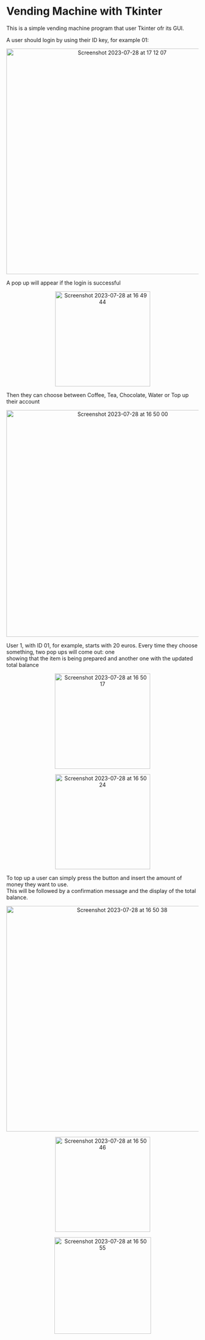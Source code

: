 # Vending Machine with Tkinter

This is a simple vending machine program that user Tkinter ofr its GUI.

A user should login by using their ID key, for example 01:

<p align="center">
  <img width="591" alt="Screenshot 2023-07-28 at 17 12 07" src="https://github.com/Alex188dot/CorsoPython/assets/117444853/bc9705a9-9647-4417-b38f-552e6a98a0d4">
</p>

A pop up will appear if the login is successful

<p align="center">
  <img width="249" alt="Screenshot 2023-07-28 at 16 49 44" src="https://github.com/Alex188dot/CorsoPython/assets/117444853/d1f39ab3-d4e6-4ceb-9bd7-2baf23578853">
</p>

Then they can choose between Coffee, Tea, Chocolate, Water or Top up their account
<p align="center">
  <img width="594" alt="Screenshot 2023-07-28 at 16 50 00" src="https://github.com/Alex188dot/CorsoPython/assets/117444853/95b61f98-ab40-4ebb-aa30-559387f33b0a">
</p>

User 1, with ID 01, for example, starts with 20 euros. 
Every time they choose something, two pop ups will come out: one   
showing that the item is being prepared and another one with the updated total balance

<p align="center">
  <img width="250" alt="Screenshot 2023-07-28 at 16 50 17" src="https://github.com/Alex188dot/CorsoPython/assets/117444853/9ea5053d-7a99-4be9-ab51-55e8eaf9912f">
</p>

<p align="center">
  <img width="249" alt="Screenshot 2023-07-28 at 16 50 24" src="https://github.com/Alex188dot/CorsoPython/assets/117444853/c6cbc69e-f03a-4a57-a87c-2ea06fa33f52">
</p>

To top up a user can simply press the button and insert the amount of money they want to use.   
This will be followed by a confirmation message and the display of the total balance.

<p align="center">
  <img width="591" alt="Screenshot 2023-07-28 at 16 50 38" src="https://github.com/Alex188dot/CorsoPython/assets/117444853/ac0537ec-d81f-43fe-ba41-9c2141a57b26">
</p>

<p align="center">
  <img width="249" alt="Screenshot 2023-07-28 at 16 50 46" src="https://github.com/Alex188dot/CorsoPython/assets/117444853/ad005da1-0b6a-4a5a-b87b-4dc40debdb11">   
</p>  

<p align="center">
  <img width="253" alt="Screenshot 2023-07-28 at 16 50 55" src="https://github.com/Alex188dot/CorsoPython/assets/117444853/c65ffb86-b42c-4a08-8bef-2474801c1fca">
</p>
